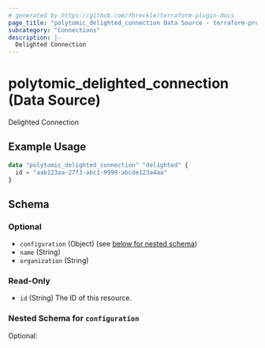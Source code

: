 ```yaml
---
# generated by https://github.com/fbreckle/terraform-plugin-docs
page_title: "polytomic_delighted_connection Data Source - terraform-provider-polytomic"
subcategory: "Connections"
description: |-
  Delighted Connection
---
```


# polytomic_delighted_connection (Data Source)

Delighted Connection

## Example Usage

```terraform
data "polytomic_delighted_connection" "delighted" {
  id = "aab123aa-27f3-abc1-9999-abcde123a4aa"
}
```

<!-- schema generated by tfplugindocs -->
## Schema

### Optional

- `configuration` (Object) (see [below for nested schema](#nestedatt--configuration))
- `name` (String)
- `organization` (String)

### Read-Only

- `id` (String) The ID of this resource.

<a id="nestedatt--configuration"></a>
### Nested Schema for `configuration`

Optional:


